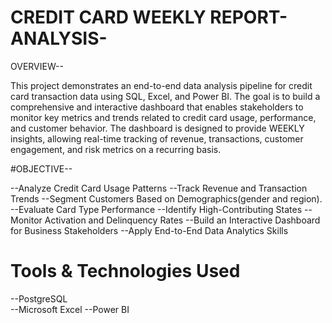 # CREDIT CARD WEEKLY REPORT-ANALYSIS-

OVERVIEW--

This project demonstrates an end-to-end data analysis pipeline for credit card transaction data using SQL, Excel, and Power BI. The goal is to build a comprehensive and interactive dashboard that enables stakeholders to monitor key metrics and trends related to credit card usage, performance, and customer behavior.
The dashboard is designed to provide WEEKLY insights, allowing real-time tracking of revenue, transactions, customer engagement, and risk metrics on a recurring basis.

#OBJECTIVE--

--Analyze Credit Card Usage Patterns
--Track Revenue and Transaction Trends
--Segment Customers Based on Demographics(gender and region).
--Evaluate Card Type Performance
--Identify High-Contributing States
--Monitor Activation and Delinquency Rates
--Build an Interactive Dashboard for Business Stakeholders
--Apply End-to-End Data Analytics Skills


# Tools & Technologies Used
--PostgreSQL 	
--Microsoft Excel
--Power BI
